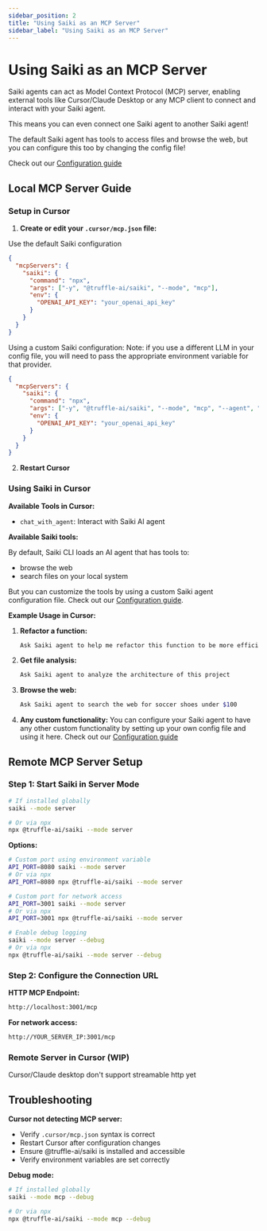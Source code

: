 ```yaml
---
sidebar_position: 2
title: "Using Saiki as an MCP Server"
sidebar_label: "Using Saiki as an MCP Server"
---
```


# Using Saiki as an MCP Server

Saiki agents can act as Model Context Protocol (MCP) server, enabling external tools like Cursor/Claude Desktop or any MCP client to connect and interact with your Saiki agent.

This means you can even connect one Saiki agent to another Saiki agent!

The default Saiki agent has tools to access files and browse the web, but you can configure this too by changing the config file!

Check out our [Configuration guide](../configuring-saiki/overview)

## Local MCP Server Guide

### Setup in Cursor

1. **Create or edit your `.cursor/mcp.json` file:**

Use the default Saiki configuration
```json
{
  "mcpServers": {
    "saiki": {
      "command": "npx",
      "args": ["-y", "@truffle-ai/saiki", "--mode", "mcp"],
      "env": {
        "OPENAI_API_KEY": "your_openai_api_key"
      }
    }
  }
}
```

Using a custom Saiki configuration:
Note: if you use a different LLM in your config file, you will need to pass the appropriate environment variable for that provider.

```json
{
  "mcpServers": {
    "saiki": {
      "command": "npx",
      "args": ["-y", "@truffle-ai/saiki", "--mode", "mcp", "--agent", "path/to/your/agent.yml"],
      "env": {
        "OPENAI_API_KEY": "your_openai_api_key"
      }
    }
  }
}
```


2. **Restart Cursor**

### Using Saiki in Cursor

**Available Tools in Cursor:**
- `chat_with_agent`: Interact with Saiki AI agent

**Available Saiki tools:**

By default, Saiki CLI loads an AI agent that has tools to:
- browse the web
- search files on your local system

But you can customize the tools by using a custom Saiki agent configuration file. Check out our [Configuration guide](../configuring-saiki/overview).

**Example Usage in Cursor:**

1. **Refactor a function:**
   ```bash
   Ask Saiki agent to help me refactor this function to be more efficient
   ```

2. **Get file analysis:**
   ```bash
   Ask Saiki agent to analyze the architecture of this project
   ```

3. **Browse the web:**
   ```bash
   Ask Saiki agent to search the web for soccer shoes under $100
   ```

4. **Any custom functionality:**
    You can configure your Saiki agent to have any other custom functionality by setting up your own config file and using it here. Check out our [Configuration guide](../configuring-saiki/overview)

## Remote MCP Server Setup

### Step 1: Start Saiki in Server Mode

```bash
# If installed globally
saiki --mode server

# Or via npx
npx @truffle-ai/saiki --mode server
```

**Options:**
```bash
# Custom port using environment variable
API_PORT=8080 saiki --mode server
# Or via npx
API_PORT=8080 npx @truffle-ai/saiki --mode server

# Custom port for network access
API_PORT=3001 saiki --mode server
# Or via npx
API_PORT=3001 npx @truffle-ai/saiki --mode server

# Enable debug logging
saiki --mode server --debug
# Or via npx
npx @truffle-ai/saiki --mode server --debug
```

### Step 2: Configure the Connection URL

**HTTP MCP Endpoint:**
```bash
http://localhost:3001/mcp
```

**For network access:**
```bash
http://YOUR_SERVER_IP:3001/mcp
```

### Remote Server in Cursor (WIP)
Cursor/Claude desktop don't support streamable http yet

## Troubleshooting

**Cursor not detecting MCP server:**
- Verify `.cursor/mcp.json` syntax is correct
- Restart Cursor after configuration changes
- Ensure @truffle-ai/saiki is installed and accessible
- Verify environment variables are set correctly

**Debug mode:**
```bash
# If installed globally
saiki --mode mcp --debug

# Or via npx
npx @truffle-ai/saiki --mode mcp --debug
``` 
